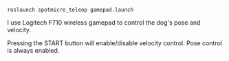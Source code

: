 ```
roslaunch spotmicro_teleop gamepad.launch
```
I use Logitech F710 wireless gamepad to control the dog's pose and velocity.

Pressing the START button will enable/disable velocity control. Pose control is always enabled.